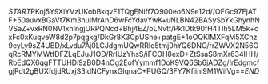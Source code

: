 $START$PKoj5Y9XiYVzUKobBkqvE1TQgENiff7Q900eo6N9e12d//OFGc97EjATF+50auvxBGaVt7Km3huIMrAnD6wFcYdavYwK+uNLBN42BASySbYkGhynhNVSaZ+vxRN0NV1xhIngjURPQNcd+Bhj4EZ/oLNvtt/Pk1Dtk90fH4TIh5LM5k+cxFc0xKuqveW8d2p7pqgkg/DkGr8K3CpUSne+patgE+1oOQKIMXFqM5XChz9eyLy9sZ4UBD/xLvdu7Aj0LCJdgmUQwRRIo5tmj0hYQ6DNO/rrZWVX2N56OqRcRMYMWtfDFZLqEJuJ1OD/RrIUzYhsS/iFCOH8exD+ZtSsaS8mXr634IHH/RbEdQX6qgFTTUHDi9zB0D4nOg2EofYymmf1DoK9VQ6Sb6jADZg/IrEdgmcfgjPdt2gBUXfdjdRUxjS3ldNCFynxGlqnaC+PUGQ/3FY7Kfiini9M1WiIVg==$END$